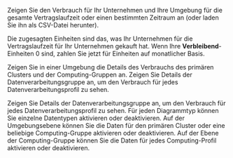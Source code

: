 Zeigen Sie den Verbrauch für Ihr Unternehmen und Ihre Umgebung für die gesamte Vertragslaufzeit oder einen bestimmten Zeitraum an (oder laden Sie ihn als CSV-Datei herunter).

Die zugesagten Einheiten sind das, was Ihr Unternehmen für die Vertragslaufzeit für Ihr Unternehmen gekauft hat. Wenn Ihre **Verbleibend**-Einheiten 0 sind, zahlen Sie jetzt für Einheiten auf monatlicher Basis.

Zeigen Sie in einer Umgebung die Details des Verbrauchs des primären Clusters und der Computing-Gruppen an. Zeigen Sie Details der Datenverarbeitungsgruppe an, um den Verbrauch für jedes Datenverarbeitungsprofil zu sehen.

Zeigen Sie Details der Datenverarbeitungsgruppe an, um den Verbrauch für jedes Datenverarbeitungsprofil zu sehen. Für jeden Diagrammtyp können Sie einzelne Datentypen aktivieren oder deaktivieren. Auf der Umgebungsebene können Sie die Daten für den primären Cluster oder eine beliebige Computing-Gruppe aktivieren oder deaktivieren. Auf der Ebene der Computing-Gruppe können Sie die Daten für jedes Computing-Profil aktivieren oder deaktivieren.

